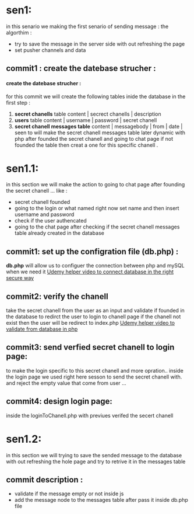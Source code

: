 # sen1: 
in this senario we making the first senario of sending message : 
the algorthim :

- try to save the message in the server side with out refreshing the page 
- set pusher channels and data 

## commit1 : create the datebase strucher :

#### create the datebase strucher :
for this commit we will create the following tables inide the database in the first step :
1. **secret chanells** table content | secrect chanells | description
2. **users** table content | username | password | secret chanell 
3. **secret chanell messages table** content | messagebody | from | date | seen to
will make the secret chanell messages table later dynamic with php after founded the secret chanell and going to chat page if not founded the table then creat a one for this specific chanell .

# sen1.1:
in this section we will make the action to going to chat page after founding the secret chanell ... like : 
- secret chanell founded
- going to the login or what named right now set name and then insert username and password 
- check if the user authencated 
- going to the chat page after checking if the secret chanell messages table already created in the database 

## commit1: set up the configration file (db.php) :
**db.php** will allow us to configuer the connection between php and mySQL when we need it 
[Udemy helper video to connect database in the right secure way](https://www.udemy.com/php-for-complete-beginners-includes-msql-object-oriented/learn/lecture/2507948#overview)

## commit2: verify the chanell
take the secret chanell from the user as an input and validate if founded in the database to redirct the user to login to chanell page if the chanell not exist then the user will be redirect to index.php 
[Udemy helper video to validate from database in php](https://www.udemy.com/php-for-complete-beginners-includes-msql-object-oriented/learn/lecture/2559712#overview)

## commit3: send verfied secret chanell to login page:
to make the login specific to this secret chanell and more opration.. inside the login page we used right here sesson to send the secret chanell with. and reject the empty value that come from user ...

## commit4: design login page:
inside the loginToChanell.php  with previues verifed the secert chanell 


# sen1.2:
in this section we will trying to save the sended message to the database with out refreshing the hole page and try to retrive it in the messages table 

## commit description : 
- validate if the message empty or not inside js
- add the message node to the messages table after pass it inside db.php file
